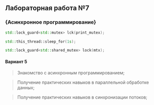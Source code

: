 ## Лабораторная работа №7


### {Асинхронное программирование} 

```c++
std::lock_guard<std::mutex> lck(print_mutex);
```
```c++
std::this_thread::sleep_for(1s);
```
```c++
std::lock_guard<std::shared_mutex> lock(mtx);
```

#### Вариант 5

> Знакомство с асинхронным программированием;

> Получение практических навыков в параллельной обработке данных;

> Получение практических навыков в синхронизации потоков;

